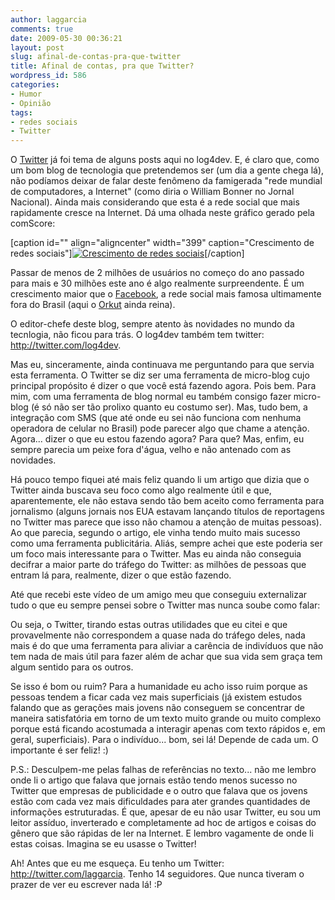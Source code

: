 ```yaml
---
author: laggarcia
comments: true
date: 2009-05-30 00:36:21
layout: post
slug: afinal-de-contas-pra-que-twitter
title: Afinal de contas, pra que Twitter?
wordpress_id: 586
categories:
- Humor
- Opinião
tags:
- redes sociais
- Twitter
---
```


O [Twitter](http://twitter.com) já foi tema de alguns posts aqui no log4dev. E, é claro que, como um bom blog de tecnologia que pretendemos ser (um dia a gente chega lá), não podíamos deixar de falar deste fenômeno da famigerada "rede mundial de computadores, a Internet" (como diria o William Bonner no Jornal Nacional). Ainda mais considerando que esta é a rede social que mais rapidamente cresce na Internet. Dá uma olhada neste gráfico gerado pela comScore:

[caption id="" align="aligncenter" width="399" caption="Crescimento de redes sociais"][![Crescimento de redes sociais]({{BASE_PATH}}images/2009-05-30-afinal-de-contas-pra-que-twitter/comparacaoTwitter-20090521192316.jpg)](http://info.abril.uol.com.br/noticias/internet/usuarios-do-twitter-triplicam-em-dois-meses-21052009-40.shl)[/caption]


Passar de menos de 2 milhões de usuários no começo do ano passado para mais e 30 milhões este ano é algo realmente surpreendente. É um crescimento maior que o [Facebook](http://www.facebook.com/), a rede social mais famosa ultimamente fora do Brasil (aqui o [Orkut](http://www.orkut.com) ainda reina).




O editor-chefe deste blog, sempre atento às novidades no mundo da tecnlogia, não ficou para trás. O log4dev também tem twitter: http://twitter.com/log4dev.




Mas eu, sinceramente, ainda continuava me perguntando para que servia esta ferramenta. O Twitter se diz ser uma ferramenta de micro-blog cujo principal propósito é dizer o que você está fazendo agora. Pois bem. Para mim, com uma ferramenta de blog normal eu também consigo fazer micro-blog (é só não ser tão prolixo quanto eu costumo ser). Mas, tudo bem, a integração com SMS (que até onde eu sei não funciona com nenhuma operadora de celular no Brasil) pode parecer algo que chame a atenção. Agora... dizer o que eu estou fazendo agora? Para que? Mas, enfim, eu sempre parecia um peixe fora d'água, velho e não antenado com as novidades.




Há pouco tempo fiquei até mais feliz quando li um artigo que dizia que o Twitter ainda buscava seu foco como algo realmente útil e que, aparentemente, ele não estava sendo tão bem aceito como ferramenta para jornalismo (alguns jornais nos EUA estavam lançando títulos de reportagens no Twitter mas parece que isso não chamou a atenção de muitas pessoas). Ao que parecia, segundo o artigo, ele vinha tendo muito mais sucesso como uma ferramenta publicitária. Aliás, sempre achei que este poderia ser um foco mais interessante para o Twitter. Mas eu ainda não conseguia decifrar a maior parte do tráfego do Twitter: as milhões de pessoas que entram lá para, realmente, dizer o que estão fazendo.




Até que recebi este vídeo de um amigo meu que conseguiu externalizar tudo o que eu sempre pensei sobre o Twitter mas nunca soube como falar:





[
](http://www.youtube.com/v/PN2HAroA12w&hl=en&fs=1)


Ou seja, o Twitter, tirando estas outras utilidades que eu citei e que provavelmente não correspondem a quase nada do tráfego deles, nada mais é do que uma ferramenta para aliviar a carência de indivíduos que não tem nada de mais útil para fazer além de achar que sua vida sem graça tem algum sentido para os outros.




Se isso é bom ou ruim? Para a humanidade eu acho isso ruim porque as pessoas tendem a ficar cada vez mais superficiais (já existem estudos falando que as gerações mais jovens não conseguem se concentrar de maneira satisfatória em torno de um texto muito grande ou muito complexo porque está ficando acostumada a interagir apenas com texto rápidos e, em geral, superficiais). Para o indivíduo... bom, sei lá! Depende de cada um. O importante é ser feliz! :)




P.S.: Desculpem-me pelas falhas de referências no texto... não me lembro onde li o artigo que falava que jornais estão tendo menos sucesso no Twitter que empresas de publicidade e o outro que falava que os jovens estão com cada vez mais dificuldades para ater grandes quantidades de informações estruturadas. É que, apesar de eu não usar Twitter, eu sou um leitor assíduo, inverterado e completamente ad hoc de artigos e coisas do gênero que são rápidas de ler na Internet. E lembro vagamente de onde li estas coisas. Imagina se eu usasse o Twitter!




Ah! Antes que eu me esqueça. Eu tenho um Twitter: http://twitter.com/laggarcia. Tenho 14 seguidores. Que nunca tiveram o prazer de ver eu escrever nada lá! :P
